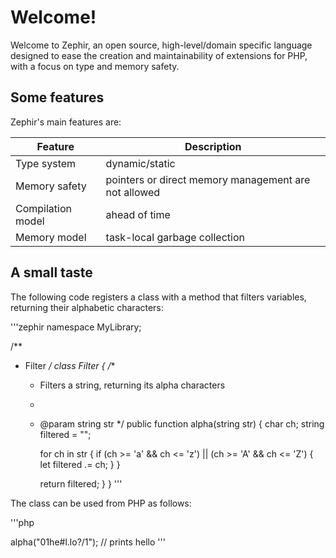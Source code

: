 # Welcome!
Welcome to Zephir, an open source, high-level/domain specific language designed to ease the creation and maintainability of extensions for PHP, with a focus on type and memory safety.

## Some features
Zephir's main features are:

| Feature            | Description                                           |
|--------------------|-------------------------------------------------------|
| Type system        | dynamic/static                                        |
| Memory safety      | pointers or direct memory management are not allowed  |
| Compilation model  | ahead of time                                         |
| Memory model       | task-local garbage collection                         |

## A small taste
The following code registers a class with a method that filters variables, returning their alphabetic characters:

'''zephir
namespace MyLibrary;

/**
 * Filter
 */
class Filter
{
    /**
     * Filters a string, returning its alpha characters
     *
     * @param string str
     */
    public function alpha(string str)
    {
        char ch; string filtered = "";

        for ch in str {
           if (ch >= 'a' && ch <= 'z') || (ch >= 'A' && ch <= 'Z') {
              let filtered .= ch;
           }
        }

        return filtered;
    }
}
'''

The class can be used from PHP as follows:

'''php
  <?php

  $filter = new MyLibrary\Filter();
  echo $filter->alpha("01he#l.lo?/1"); // prints hello
'''
